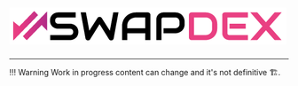 # ![kusari](assets/swapdex-dark-500x66.png)
---
!!! Warning
    Work in progress content can change and it's not definitive :building_construction:.